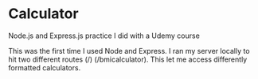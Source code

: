 # Calculator
Node.js and Express.js practice I did with a Udemy course

This was the first time I used Node and Express. I ran my server locally to hit two different routes (/) (/bmicalculator). This let me access differently formatted calculators.
